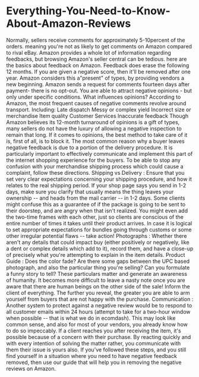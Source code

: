 # Everything-You-Need-to-Know-About-Amazon-Reviews
Normally, sellers receive comments for approximately 5-10percent of the orders. meaning you're not as likely to get comments on Amazon compared to rival eBay. Amazon provides a whole lot of information regarding feedbacks, but browsing Amazon's seller central can be tedious. here are the basics about feedback on Amazon.  Feedback does erase the following 12 months. If you are given a negative score, then it'll be removed after one year. Amazon considers this a"present" of types, by providing vendors a new beginning. Amazon sends a request for comments fourteen days after payment- there is no opt-out. You are able to attract negative opinions - but only under specific conditions.    What influences opinions? According to Amazon, the most frequent causes of negative comments revolve around transport. Including:  Late dispatch Messy or complex yield Incorrect size or merchandise Item quality Customer Services Inaccurate feedback  Though Amazon believes its 12-month turnaround of opinions is a gift of types, many sellers do not have the luxury of allowing a negative inspection to remain that long. If it comes to opinions, the best method to take care of it is, first of all, is to block it. The most common reason why a buyer leaves negative feedback is due to a portion of the delivery procedure. It is particularly important to effectively communicate and implement this part of the internet shopping experience for the buyers. To be able to stop any confusion with your merchandise shipping process which could cause a complaint, follow these directions. Shipping vs Delivery : Ensure that you set very clear expectations concerning your shipping procedure, and how it relates to the real shipping period. If your shop page says you send in 1-2 days, make sure you clarify that usually means the thing leaves your ownership -- and heads from the mail carrier -- in 1-2 days.  Some clients might confuse this as a guarantee of if the package is going to be sent to their doorstep, and are angry when that isn't realized. You might even add the two-time frames with each other, just so clients are conscious of the entire number of times it takes until their product arrives.  In case it is logical to set appropriate expectations for bundles going through customs or some other irregular potential flaws -- take action! Photographs : Whether there aren't any details that could impact buy (either positively or negatively, like a dent or complex details which add to it), record them, and have a close-up of precisely what you're attempting to explain in the item details. Product Guide : Does the color fade? Are there some gaps between the UPC based photograph, and also the particular thing you're selling? Can you formulate a funny story to tell? These particulars matter and generate an awareness of humanity.  It becomes more difficult to leave a nasty note once you are aware that there are human beings on the other side of the sale! Inform the client of everything. The further you reveal, the greater you are able to arm yourself from buyers that are not happy with the purchase. Communication : Another system to protect against a negative review would be to respond to all customer emails within 24 hours (attempt to take for a two-hour window when possible -- that is what we do in ecomdash).  This may look like common sense, and also for most of your vendors, you already know how to do so impeccably. If a client reaches you after receiving the item, it's possible because of a concern with their purchase.  By reacting quickly and with every intention of solving the matter rather, you communicate with them their issue is yours also.  If you’ve followed these steps, and you still find yourself in a situation where you need to have negative feedback removed, then use our guide that will help you in removing the negative reviews on Amazon.
